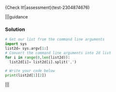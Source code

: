 {Check It!|assessment}(test-2304874676)

|||guidance
### Solution
```python
# Get our list from the command line arguments
import sys
list2d= sys.argv[1:]
# Convert the command line arguments into 2d list
for i in range(0,len(list2d)): 
  list2d[i]= list2d[i].split(',')
  
# Write your code below
print(list2d[1][2])

```
|||
